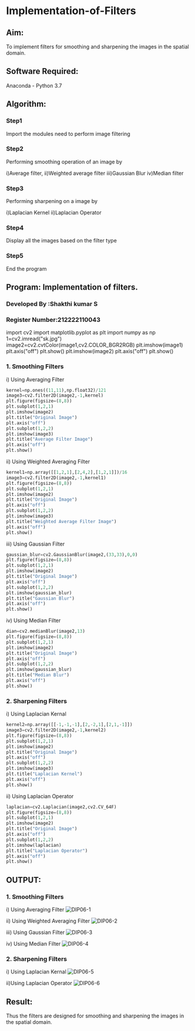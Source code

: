 # Implementation-of-Filters
## Aim:
To implement filters for smoothing and sharpening the images in the spatial domain.

## Software Required:
Anaconda - Python 3.7

## Algorithm:
### Step1
Import the modules need to perform image filtering

### Step2
Performing smoothing operation of an image by

i)Average filter,
ii)Weighted average filter
iii)Gaussian Blur
iv)Median filter

### Step3

Performing sharpening on a image by

i)Laplacian Kernel
ii)Laplacian Operator

### Step4

Display all the images based on the filter type

### Step5

End the program

## Program: Implementation of filters.
### Developed By   :Shakthi kumar S
### Register Number:212222110043

import cv2
import matplotlib.pyplot as plt
import numpy as np
1=cv2.imread("sk.jpg")
image2=cv2.cvtColor(image1,cv2.COLOR_BGR2RGB)
plt.imshow(image1)
plt.axis("off")
plt.show()
plt.imshow(image2)
plt.axis("off")
plt.show()

### 1. Smoothing Filters

i) Using Averaging Filter
```Python
kernel=np.ones((11,11),np.float32)/121
image3=cv2.filter2D(image2,-1,kernel)
plt.figure(figsize=(8,8))
plt.subplot(1,2,1)
plt.imshow(image2)
plt.title("Original Image")
plt.axis("off")
plt.subplot(1,2,2)
plt.imshow(image3)
plt.title("Average Filter Image")
plt.axis("off")
plt.show()

```
ii) Using Weighted Averaging Filter

```Python
kernel1=np.array([[1,2,1],[2,4,2],[1,2,1]])/16
image3=cv2.filter2D(image2,-1,kernel1)
plt.figure(figsize=(8,8))
plt.subplot(1,2,1)
plt.imshow(image2)
plt.title("Original Image")
plt.axis("off")
plt.subplot(1,2,2)
plt.imshow(image3)
plt.title("Weighted Average Filter Image")
plt.axis("off")
plt.show()
```
iii) Using Gaussian Filter

```Python
gaussian_blur=cv2.GaussianBlur(image2,(33,33),0,0)
plt.figure(figsize=(8,8))
plt.subplot(1,2,1)
plt.imshow(image2)
plt.title("Original Image")
plt.axis("off")
plt.subplot(1,2,2)
plt.imshow(gaussian_blur)
plt.title("Gaussian Blur")
plt.axis("off")
plt.show()
```

iv) Using Median Filter

```Python
dian=cv2.medianBlur(image2,13)
plt.figure(figsize=(8,8))
plt.subplot(1,2,1)
plt.imshow(image2)
plt.title("Original Image")
plt.axis("off")
plt.subplot(1,2,2)
plt.imshow(gaussian_blur)
plt.title("Median Blur")
plt.axis("off")
plt.show()
```

### 2. Sharpening Filters
i) Using Laplacian Kernal

```Python
kernel2=np.array([[-1,-1,-1],[2,-2,1],[2,1,-1]])
image3=cv2.filter2D(image2,-1,kernel2)
plt.figure(figsize=(8,8))
plt.subplot(1,2,1)
plt.imshow(image2)
plt.title("Original Image")
plt.axis("off")
plt.subplot(1,2,2)
plt.imshow(image3)
plt.title("Laplacian Kernel")
plt.axis("off")
plt.show()
```
ii) Using Laplacian Operator

```Python
laplacian=cv2.Laplacian(image2,cv2.CV_64F)
plt.figure(figsize=(8,8))
plt.subplot(1,2,1)
plt.imshow(image2)
plt.title("Original Image")
plt.axis("off")
plt.subplot(1,2,2)
plt.imshow(laplacian)
plt.title("Laplacian Operator")
plt.axis("off")
plt.show()
```

## OUTPUT:
### 1. Smoothing Filters

i) Using Averaging Filter
![DIP06-1](https://user-images.githubusercontent.com/121041644/230023927-43f89468-1013-438e-bd74-d49083f4aa30.png)

ii) Using Weighted Averaging Filter
![DIP06-2](https://user-images.githubusercontent.com/121041644/230024067-cddf7c0d-eb52-482a-9bb9-54f6cee8f9f3.png)

iii) Using Gaussian Filter
![DIP06-3](https://user-images.githubusercontent.com/121041644/230024282-3a511aed-d57f-47ec-9d79-3837b61385b5.png)

iv) Using Median Filter
![DIP06-4](https://user-images.githubusercontent.com/121041644/230024395-1ff19503-26d5-4e65-b08b-1261b891438e.png)

### 2. Sharpening Filters

i) Using Laplacian Kernal
![DIP06-5](https://user-images.githubusercontent.com/121041644/230024514-40e62253-924c-4ce6-801b-52f07b51448c.png)

ii)Using Laplacian Operator
![DIP06-6](https://user-images.githubusercontent.com/121041644/230024559-92b89603-90bf-48c4-bcf7-7cd37c581e1d.png)

## Result:
Thus the filters are designed for smoothing and sharpening the images in the spatial domain.
